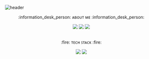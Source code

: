 ![header](https://capsule-render.vercel.app/api?type=waving&color=8FF1D2&height=300&section=header&text=Hello!&desc=This%20is%20Seonah's%20GitHub%20Profile.&descSize=15&descAlign=50&descAlignY=63&fontSize=70&fontColor=0A3429)
<div align=center>
<p>:information_desk_person: ᴀʙᴏᴜᴛ ᴍᴇ :information_desk_person:</p>
<a href="https://seonahhh.tistory.com/" target="_blank"><img src="https://img.shields.io/badge/blog-brightgreen?style=flat-square&logo=Blogger&logoColor=white"/></a>
<a href="https://www.linkedin.com/in/sunah-min-292b991b6/" target="_blank"><img src="https://img.shields.io/badge/linkedin-blue?style=flat-square&logo=LinkedIn&logoColor=white"/></a>
<a href="https://www.instagram.com/seon_ahhh/" target="_blank"><img src="https://img.shields.io/badge/instagram-ff69b4?style=flat-square&logo=Instagram&logoColor=white"/></a>
<br>
<br>
<p>:fire: ᴛᴇᴄʜ ꜱᴛᴀᴄᴋ :fire:</p>
<img src="https://img.shields.io/badge/python-informational?style=flat&logo=Python&logoColor=white">
<img src="https://img.shields.io/badge/PyTorch-red?style=flat&logo=PyTorch&logoColor=white">
</div>
<!--
**seonahmin/seonahmin** is a ✨ _special_ ✨ repository because its `README.md` (this file) appears on your GitHub profile.

Here are some ideas to get you started:

- 🔭 I’m currently working on ...
- 🌱 I’m currently learning ...
- 👯 I’m looking to collaborate on ...
- 🤔 I’m looking for help with ...
- 💬 Ask me about ...
- 📫 How to reach me: ...
- 😄 Pronouns: ...
- ⚡ Fun fact: ...
-->

